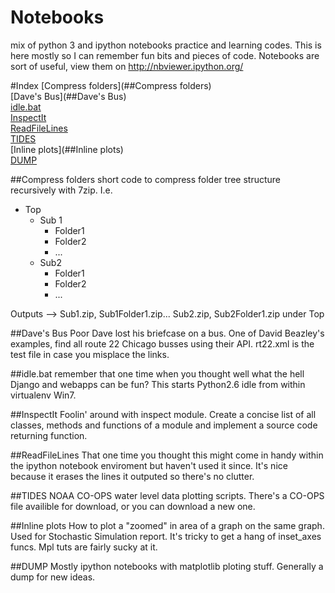 Notebooks
=========

mix of python 3 and ipython notebooks practice and learning codes.
This is here mostly so I can remember fun bits and pieces of code.
Notebooks are sort of useful, view them on http://nbviewer.ipython.org/


#Index
[Compress folders](##Compress folders)   
[Dave's Bus](##Dave's Bus)   
[idle.bat](##idle.bat)   
[InspectIt](##InspectIt)   
[ReadFileLines](##ReadFileLines)   
[TIDES](##Tides)   
[Inline plots](##Inline plots)   
[DUMP](##DUMP)   



##Compress folders
short code to compress folder tree structure recursively with 7zip. I.e. 

* Top 
  * Sub 1
    * Folder1
    * Folder2
    * ...
  * Sub2
    * Folder1
    * Folder2
    * ...

Outputs --> Sub1.zip, Sub1Folder1.zip... Sub2.zip, Sub2Folder1.zip under Top

##Dave's Bus
Poor Dave lost his briefcase on a bus. One of David Beazley's examples, find all route 22 Chicago busses using their API.
rt22.xml is the test file in case you misplace the links.

##idle.bat
remember that one time when you thought well what the hell Django and webapps can be fun?
This starts Python2.6 idle from within virtualenv Win7.

##InspectIt
Foolin' around with inspect module. Create a concise list of all classes, methods and functions of a module
and implement a source code returning function.

##ReadFileLines
That one time you thought this might come in handy within the ipython notebook enviroment
but haven't used it since. It's nice because it erases the lines it outputed so there's no clutter.

##TIDES
NOAA CO-OPS water level data plotting scripts. There's a CO-OPS file availible for download, or you can download a new one.

##Inline plots
How to plot a "zoomed" in area of a graph on the same graph. Used for Stochastic Simulation report. It's tricky to get a hang of inset_axes funcs. Mpl tuts are fairly sucky at it.

##DUMP
Mostly ipython notebooks with matplotlib ploting stuff. 
Generally a dump for new ideas.


